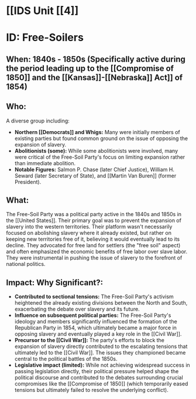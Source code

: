 # [[IDS Unit [[4]]
# ID: Free-Soilers

## When: 1840s - 1850s (Specifically active during the period leading up to the [[Compromise of 1850]] and the [[Kansas]]-[[Nebraska]] Act]] of 1854)

## Who:

A diverse group including:

* **Northern [[Democrats]] and Whigs:**  Many were initially members of existing parties but found common ground on the issue of opposing the expansion of slavery.
* **Abolitionists (some):** While some abolitionists were involved, many were critical of the Free-Soil Party's focus on limiting expansion rather than immediate abolition.
* **Notable Figures:**  Salmon P. Chase (later Chief Justice), William H. Seward (later Secretary of State), and [[Martin Van Buren]] (former President).

## What:

The Free-Soil Party was a political party active in the 1840s and 1850s in the [[United States]].  Their primary goal was to prevent the expansion of slavery into the western territories.  Their platform wasn't necessarily focused on abolishing slavery where it already existed, but rather on keeping new territories free of it, believing it would eventually lead to its decline.  They advocated for free land for settlers (the "free soil" aspect) and often emphasized the economic benefits of free labor over slave labor.  They were instrumental in pushing the issue of slavery to the forefront of national politics.

## Impact: Why Significant?:

* **Contributed to sectional tensions:** The Free-Soil Party's activism heightened the already existing divisions between the North and South, exacerbating the debate over slavery and its future.
* **Influence on subsequent political parties:** The Free-Soil Party's ideology and members significantly influenced the formation of the Republican Party in 1854, which ultimately became a major force in opposing slavery and eventually played a key role in the [[Civil War]].
* **Precursor to the [[Civil War]]:**  The party's efforts to block the expansion of slavery directly contributed to the escalating tensions that ultimately led to the [[Civil War]].  The issues they championed became central to the political battles of the 1850s.
* **Legislative impact (limited):** While not achieving widespread success in passing legislation directly, their political pressure helped shape the political discourse and contributed to the debates surrounding crucial compromises like the [[Compromise of 1850]] (which temporarily eased tensions but ultimately failed to resolve the underlying conflict).
